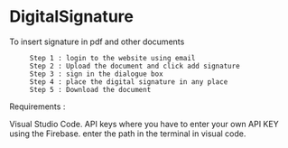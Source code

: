 # DigitalSignature

To insert signature in pdf and other documents


         Step 1 : login to the website using email
         Step 2 : Upload the document and click add signature
         Step 3 : sign in the dialogue box
         Step 4 : place the digital signature in any place
         Step 5 : Download the document

Requirements :

Visual Studio Code.
API keys where you have to enter your own API KEY using the Firebase.
enter the path in the terminal in visual code.

